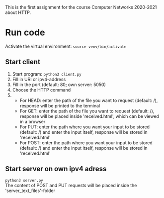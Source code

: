 This is the first assignment for the course Computer Networks 2020-2021 about HTTP.

# Run code
Activate the virtual environment: `source venv/bin/activate`
## Start client
1. Start program: `python3 client.py`
2. Fill in URI or ipv4-address  
3. Fill in the port (default: 80; own server: 5050)  
4. Choose the HTTP command
5.  - For HEAD: enter the path of the file you want to request (default: /),
    response will be printed to the terminal
    - For GET: enter the path of the file you want to request (default: /),
    response will be placed inside 'received.html', which can be viewed in a browser
    - For PUT: enter the path where you want your input to be stored (default: /) and enter the input itself, 
    response will be stored in 'received.html'
    - For POST: enter the path where you want your input to be stored (default: /) and enter the input itself,
    response will be stored in 'received.html'

## Start server on own ipv4 adress
`python3 server.py`  
The content of POST and PUT requests will be placed inside the 'server_text_files'-folder